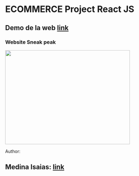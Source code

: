 

# ECOMMERCE Project React JS


## Demo de la web [link](https://tiendanike.vercel.app/)

### Website Sneak peak
<p><img src="https://github.com/MedinaIsaias/tiendanike/blob/main/src/assets/img/clideo_editor_eb113f47731b4fbfa1b6fffdb55ddbb4.gif" height="300px" width="400px"> </p>

Author:

## Medina Isaias: [link](https://www.linkedin.com/in/isaias-roberto-medina-591856141/)
